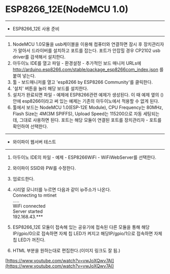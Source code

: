 # ESP8266_12E(NodeMCU 1.0)
---
* ESP8266_12E 사용 준비  
---
1. NodeMCU 1.0모듈을 usb케이블을 이용해 컴퓨터와 연결하면 잠시 후 장치관리자가 알아서 드라이버를 설치하고 포트를 잡는다. 포트가 안잡힐 경우 CP2102 usb driver를 검색해서 설치한다.  
2. 아두이노 IDE를 열고 파일 - 환경설정 - 추가적인 보드 매니저 URLs에 http://arduino.esp8266.com/stable/package_esp8266com_index.json 를 붙여 넣는다.  
3. 툴 - 보드매니저를 열고 'esp8266 by ESP8266 Community'를 클릭한다.   
4. '설치' 버튼을 눌러 해당 보드를 설치한다.   
5. 설치가 완료되면 파일 - 예제에 ESP8266관련 예제가 생성된다. 이 때 예제 옆의 ()안에 esp8266이라고 써 있는 예제는 기존의 아두이노에서 적용할 수 없게 된다.   
6. 툴에서 보드는 NodeMCU 1.0(ESP-12E Module), CPU Frequency는 80MHz, Flash Size는 4M(3M SPIFFS), Upload Speed는 115200으로 자동 세팅되는데, 그대로 사용하면 된다. 포트는 해당 모듈이 연결된 포트를 장치관리자 - 포트를 확인하여 선택한다.  

---
* 와이파이 웹서버 테스트  
---
1. 아두이노 IDE의 파일 - 예제 - ESP8266WiFi - WiFiWebServer를 선택한다.  
2. 와이파이 SSID와 PW를 수정한다.   
3. 업로드한다.   
4. 시리얼 모니터를 누르면 다음과 같이 ip주소가 나온다.   
Connecting to mtinet  
.....  
WiFi connected  
Server started  
192.168.43.***   

5. ESP8266_12E 모듈이 접속해 있는 공유기에 접속된 다른 모듈을 통해 해당IP/gpio/0으로 접속하면 자체 칩 LED가 켜지고 해당IP/gpio/1으로 접속하면 자체 칩 LED가 꺼진다.   
6. HTML 부분을 원하는대로 편집한다.(이미지 링크도 잘 됨.)

[https://www.youtube.com/watch?v=vwJoXQwv7AI](https://www.youtube.com/watch?v=vwJoXQwv7AI)
